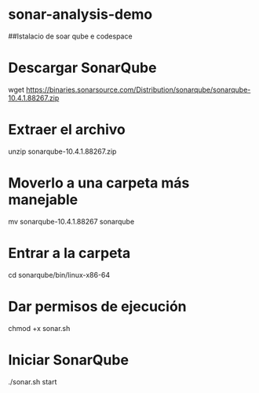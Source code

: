 # sonar-analysis-demo
##Istalacio de soar qube e codespace 
# Descargar SonarQube
wget https://binaries.sonarsource.com/Distribution/sonarqube/sonarqube-10.4.1.88267.zip

# Extraer el archivo
unzip sonarqube-10.4.1.88267.zip

# Moverlo a una carpeta más manejable
mv sonarqube-10.4.1.88267 sonarqube

# Entrar a la carpeta
cd sonarqube/bin/linux-x86-64

# Dar permisos de ejecución
chmod +x sonar.sh

# Iniciar SonarQube
./sonar.sh start
